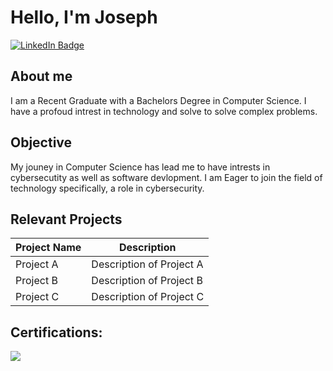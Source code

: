 # Hello, I'm Joseph

[![LinkedIn Badge](https://img.shields.io/badge/LinkedIn-Connect-blue)](https://www.linkedin.com/in/josephkiesche/)

## About me
I am a Recent Graduate with a Bachelors Degree in Computer Science. I have a profoud intrest in technology and solve to solve complex problems.


## Objective
My jouney in Computer Science has lead me to have intrests in cybersecutity as well as software devlopment. I am Eager to join the field of technology specifically, a role in cybersecurity. 


## Relevant Projects

| Project Name | Description |
|--------------|-------------|
| Project A    | Description of Project A |
| Project B    | Description of Project B |
| Project C    | Description of Project C |


  
## Certifications:

<div> 
  <img src="https://img.shields.io/badge/Network+-white?style=flat&logoColor=white&color=red" />
</div>

    

